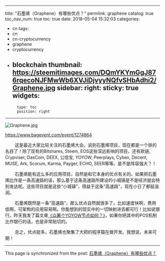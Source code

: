 
---
title: "石墨烯（Graphene）有哪些优点？"
permlink: graphene
catalog: true
toc_nav_num: true
toc: true
date: 2018-05-04 15:32:03
categories:
- cn
tags:
- cn
- cn-cryptocurrency
- graphene
- cryptocurrency
- blockchain
thumbnail: https://steemitimages.com/DQmYKYmGgJ876rqecoNJFMwWb6XVJiDjvyyNQfvSHbAdhi2/Graphene.jpg
sidebar:
    right:
        sticky: true
widgets:
    -
        type: toc
        position: right
---


![Graphene.jpg](https://steemitimages.com/DQmYKYmGgJ876rqecoNJFMwWb6XVJiDjvyyNQfvSHbAdhi2/Graphene.jpg)

https://www.bagevent.com/event/1274864

&nbsp;&nbsp;&nbsp;&nbsp;&nbsp;&nbsp;&nbsp;&nbsp;这是最近大家比较关注的石墨烯大会。说到石墨烯项目，现在都是一个排的名目了！除了现有的Bitshares, Steem, EOS这些深远影响的项目，还有欧链, Crypviser, DasCoin, DEEX, 公信宝, YOYOW, Peerplays, Cybex, Decent, MUSE, Ark, Scorum, Karma, Payger, ECHO, SEER等等。是不是阵容强大？！

&nbsp;&nbsp;&nbsp;&nbsp;&nbsp;&nbsp;&nbsp;&nbsp;石墨烯能有这么多的应用项目，自然是和它本身的优点有关的。如果把石墨烯比作是一条高速路的话，那么基于这条高速路所建设的小城镇是不是经济就会特别发达呢。这些项目就是这些“小城镇”，得益于这条“高速路”，现在小日了都挺滋润。

&nbsp;&nbsp;&nbsp;&nbsp;&nbsp;&nbsp;&nbsp;&nbsp;石墨烯既然是一条“高速路”，那么优点自然就很多了。比如速度快啊，费用低啊，可架构的应用容易啊。你能想到的现实中的一切映射进去都可行！比如说银行。昨天我发了篇文章[《众筹个YOYOW节点如何？》](https://steemit.com/cn/@lemooljiang/7sydj5-yoyow)，如果你把其中的POS机制比作银行的话，也是非常贴切的。

&nbsp;&nbsp;&nbsp;&nbsp;&nbsp;&nbsp;&nbsp;&nbsp;总之，优点挺多。石墨烯也聚集了大把的程序猿在做开发。我想说，未来可期！

- - -

This page is synchronized from the post: [石墨烯（Graphene）有哪些优点？](https://steemit.com/@lemooljiang/graphene)
